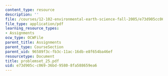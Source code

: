 ```yaml
---
content_type: resource
description: ''
file: /courses/12-102-environmental-earth-science-fall-2005/e73d905cc06936bd95808fa588659ea6_problemset_25.pdf
file_type: application/pdf
learning_resource_types:
- Assignments
ocw_type: OCWFile
parent_title: Assignments
parent_type: CourseSection
parent_uid: 96589f3c-fb3c-11ac-16db-e8f654ba46ef
resourcetype: Document
title: problemset_25.pdf
uid: e73d905c-c069-36bd-9580-8fa588659ea6
---
```

